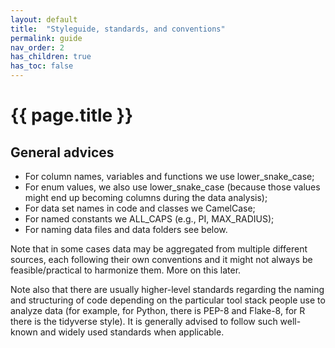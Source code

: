 ```yaml
---
layout: default
title:  "Styleguide, standards, and conventions"
permalink: guide
nav_order: 2
has_children: true
has_toc: false
---
```


# {{ page.title }}


## General advices

- For column names, variables and functions we use lower_snake_case;
- For enum values, we also use lower_snake_case (because those values might end up becoming columns during the data analysis);
- For data set names in code and classes we CamelCase; 
- For named constants we ALL_CAPS (e.g., PI, MAX_RADIUS);
- For naming data files and data folders see below. 

Note that in some cases data may be aggregated from multiple different sources, each following their own conventions and it might not always be feasible/practical to harmonize them. More on this later. 

Note also that there are usually higher-level standards regarding the naming and structuring of code depending on the particular tool stack people use to analyze data (for example, for Python, there is PEP-8 and Flake-8, for R there is the tidyverse style). It is generally advised to follow such well-known and widely used standards when applicable.

